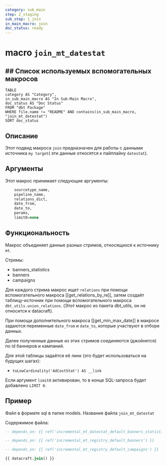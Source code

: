 ```yaml
---
category: sub_main
step: 2_staging
sub_step: 1_join
in_main_macro: join
doc_status: ready
---
```

# macro `join_mt_datestat`

## ## Список используемых вспомогательных макросов

```dataview
TABLE 
category AS "Category", 
in_sub_main_macro AS "In Sub-Main Macro",
doc_status AS "Doc Status"
FROM "dbt Package"
WHERE file.name != "README" AND contains(in_sub_main_macro, "join_mt_datestat")
SORT doc_status
```
## Описание

Этот подвид макроса `join` предназначен для работы с данными источника `my target`( эти данные относятся к пайплайну `datestat`).

## Аргументы

Этот макрос принимает следующие аргументы:
```sql
    sourcetype_name,
    pipeline_name,
    relations_dict,
    date_from,
    date_to,
    params,
    limit0=none
```
## Функциональность

Макрос объединяет данные разных стримов, относящихся к источнику `mt`.

Стримы:
- banners_statistics
- banners
- campaigns

Для каждого стрима макрос ищет `relations` при помощи вспомогательного макроса [[get_relations_by_re]], затем создаёт таблицу-источник при помощи вспомогательного макроса `dbt_utils.union_relations`. (Этот макрос из пакета dbt_utils, он не относится к datacraft).

При помощи дополнительного макроса [[get_min_max_date]] в макросе задаются переменные 
`date_from` и `date_to`, которые участвуют в отборе данных.

Далее полученные данные из этих стримов соединяются (джойнятся) по id баннеров и кампаний. 

Для этой таблицы задаётся её линк (это будет использоваться на будущих шагах):
- `toLowCardinality('AdCostStat') AS __link`

Если аргумент `limit0` активирован, то в конце SQL-запроса будет добавлено `LIMIT 0`.

## Пример

Файл в формате sql в папке models. Название файла `join_mt_datestat`

Содержимое файла:
```sql
-- depends_on: {{ ref('incremental_mt_datestat_default_banners_statistics') }}

-- depends_on: {{ ref('incremental_mt_registry_default_banners') }}

-- depends_on: {{ ref('incremental_mt_registry_default_campaigns') }}

{{ datacraft.join() }}
```
